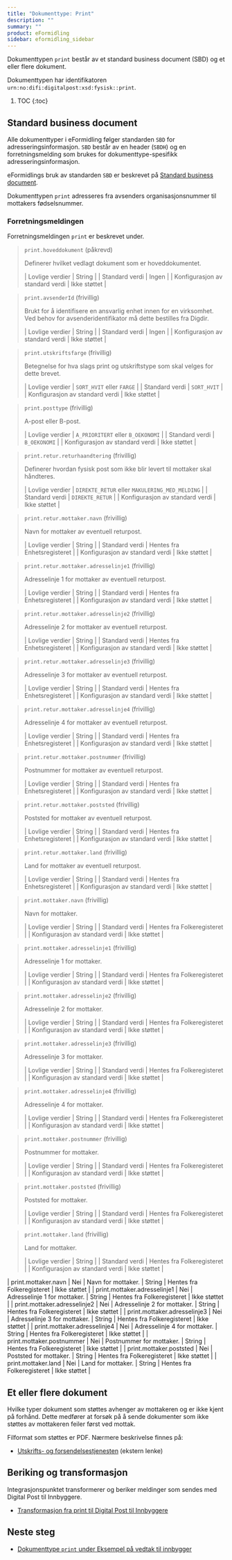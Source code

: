 ```yaml
---
title: "Dokumenttype: Print"
description: ""
summary: ""
product: eFormidling
sidebar: eformidling_sidebar
---
```


Dokumenttypen `print` består av et standard business document (SBD) og et eller flere dokument.

Dokumenttypen har identifikatoren `urn:no:difi:digitalpost:xsd:fysisk::print`.

1. TOC
{:toc}

## Standard business document

Alle dokumenttyper i eFormidling følger standarden `SBD` for adresseringsinformasjon. `SBD` består av en header (`SBDH`)
og en forretningsmelding som brukes for dokumenttype-spesifikk adresseringsinformasjon.

eFormidlings bruk av standarden `SBD` er beskrevet på [Standard business document](standard_sbd).

Dokumenttypen `print` adresseres fra avsenders organisasjonsnummer til mottakers fødselsnummer. 

### Forretningsmeldingen

Forretningsmeldingen `print` er beskrevet under.

> `print.hoveddokument` (påkrevd)
>
> Definerer hvilket vedlagt dokument som er hoveddokumentet.
>
> | Lovlige verdier                 | String        |
> | Standard verdi                  | Ingen         |
> | Konfigurasjon av standard verdi | Ikke støttet  |

> `print.avsenderId` (frivillig)
>
> Brukt for å identifisere en ansvarlig enhet innen for en virksomhet. Ved behov for avsenderidentifikator må dette
> bestilles fra Digdir.
>
> | Lovlige verdier                 | String        |
> | Standard verdi                  | Ingen         |
> | Konfigurasjon av standard verdi | Ikke støttet  |

> `print.utskriftsfarge` (frivillig)
>
> Betegnelse for hva slags print og utskriftstype som skal velges for dette brevet.
>
> | Lovlige verdier                 | `SORT_HVIT` eller `FARGE` |
> | Standard verdi                  | `SORT_HVIT`               |
> | Konfigurasjon av standard verdi | Ikke støttet              |

> `print.posttype` (frivillig)
>
> A-post eller B-post.
>
> | Lovlige verdier                 | `A_PRIORITERT` eller `B_OEKONOMI` |
> | Standard verdi                  | `B_OEKONOMI`                      |
> | Konfigurasjon av standard verdi | Ikke støttet                      |

> `print.retur.returhaandtering` (frivillig)
>
> Definerer hvordan fysisk post som ikke blir levert til mottaker skal håndteres.
>
> | Lovlige verdier                 | `DIREKTE_RETUR` eller `MAKULERING_MED_MELDING` |
> | Standard verdi                  | `DIREKTE_RETUR`                                |
> | Konfigurasjon av standard verdi | Ikke støttet                                   |

> `print.retur.mottaker.navn` (frivillig)
>
> Navn for mottaker av eventuell returpost.
>
> | Lovlige verdier                 | String                      |
> | Standard verdi                  | Hentes fra Enhetsregisteret |
> | Konfigurasjon av standard verdi | Ikke støttet                |

> `print.retur.mottaker.adresselinje1` (frivillig)
>
> Adresselinje 1 for mottaker av eventuell returpost.
>
> | Lovlige verdier                 | String                      |
> | Standard verdi                  | Hentes fra Enhetsregisteret |
> | Konfigurasjon av standard verdi | Ikke støttet                |

> `print.retur.mottaker.adresselinje2` (frivillig)
>
> Adresselinje 2 for mottaker av eventuell returpost.
>
> | Lovlige verdier                 | String                      |
> | Standard verdi                  | Hentes fra Enhetsregisteret |
> | Konfigurasjon av standard verdi | Ikke støttet                |

> `print.retur.mottaker.adresselinje3` (frivillig)
>
> Adresselinje 3 for mottaker av eventuell returpost.
>
> | Lovlige verdier                 | String                      |
> | Standard verdi                  | Hentes fra Enhetsregisteret |
> | Konfigurasjon av standard verdi | Ikke støttet                |

> `print.retur.mottaker.adresselinje4` (frivillig)
>
> Adresselinje 4 for mottaker av eventuell returpost.
>
> | Lovlige verdier                 | String                      |
> | Standard verdi                  | Hentes fra Enhetsregisteret |
> | Konfigurasjon av standard verdi | Ikke støttet                |

> `print.retur.mottaker.postnummer` (frivillig)
>
> Postnummer for mottaker av eventuell returpost.
>
> | Lovlige verdier                 | String                      |
> | Standard verdi                  | Hentes fra Enhetsregisteret |
> | Konfigurasjon av standard verdi | Ikke støttet                |

> `print.retur.mottaker.poststed` (frivillig)
>
> Poststed for mottaker av eventuell returpost.
>
> | Lovlige verdier                 | String                      |
> | Standard verdi                  | Hentes fra Enhetsregisteret |
> | Konfigurasjon av standard verdi | Ikke støttet                |

> `print.retur.mottaker.land` (frivillig)
>
> Land for mottaker av eventuell returpost.
>
> | Lovlige verdier                 | String                      |
> | Standard verdi                  | Hentes fra Enhetsregisteret |
> | Konfigurasjon av standard verdi | Ikke støttet                |



> `print.mottaker.navn` (frivillig)
>
> Navn for mottaker.
>
> | Lovlige verdier                 | String                      |
> | Standard verdi                  | Hentes fra Folkeregisteret  |
> | Konfigurasjon av standard verdi | Ikke støttet                |

> `print.mottaker.adresselinje1` (frivillig)
>
> Adresselinje 1 for mottaker.
>
> | Lovlige verdier                 | String                      |
> | Standard verdi                  | Hentes fra Folkeregisteret  |
> | Konfigurasjon av standard verdi | Ikke støttet                |

> `print.mottaker.adresselinje2` (frivillig)
>
> Adresselinje 2 for mottaker.
>
> | Lovlige verdier                 | String                      |
> | Standard verdi                  | Hentes fra Folkeregisteret  |
> | Konfigurasjon av standard verdi | Ikke støttet                |

> `print.mottaker.adresselinje3` (frivillig)
>
> Adresselinje 3 for mottaker.
>
> | Lovlige verdier                 | String                      |
> | Standard verdi                  | Hentes fra Folkeregisteret  |
> | Konfigurasjon av standard verdi | Ikke støttet                |

> `print.mottaker.adresselinje4` (frivillig)
>
> Adresselinje 4 for mottaker.
>
> | Lovlige verdier                 | String                      |
> | Standard verdi                  | Hentes fra Folkeregisteret  |
> | Konfigurasjon av standard verdi | Ikke støttet                |

> `print.mottaker.postnummer` (frivillig)
>
> Postnummer for mottaker.
>
> | Lovlige verdier                 | String                      |
> | Standard verdi                  | Hentes fra Folkeregisteret  |
> | Konfigurasjon av standard verdi | Ikke støttet                |

> `print.mottaker.poststed` (frivillig)
>
> Poststed for mottaker.
>
> | Lovlige verdier                 | String                      |
> | Standard verdi                  | Hentes fra Folkeregisteret  |
> | Konfigurasjon av standard verdi | Ikke støttet                |

> `print.mottaker.land` (frivillig)
>
> Land for mottaker.
>
> | Lovlige verdier                 | String                      |
> | Standard verdi                  | Hentes fra Folkeregisteret  |
> | Konfigurasjon av standard verdi | Ikke støttet                |


| <nobr>print.mottaker.navn</nobr>                | Nei     | Navn for mottaker.                                                                | String                                         | Hentes fra Folkeregisteret  | Ikke støttet |
| <nobr>print.mottaker.adresselinje1</nobr>       | Nei     | Adresselinje 1 for mottaker.                                                      | String                                         | Hentes fra Folkeregisteret  | Ikke støttet |
| <nobr>print.mottaker.adresselinje2</nobr>       | Nei     | Adresselinje 2 for mottaker.                                                      | String                                         | Hentes fra Folkeregisteret  | Ikke støttet |
| <nobr>print.mottaker.adresselinje3</nobr>       | Nei     | Adresselinje 3 for mottaker.                                                      | String                                         | Hentes fra Folkeregisteret  | Ikke støttet |
| <nobr>print.mottaker.adresselinje4</nobr>       | Nei     | Adresselinje 4 for mottaker.                                                      | String                                         | Hentes fra Folkeregisteret  | Ikke støttet |
| <nobr>print.mottaker.postnummer</nobr>          | Nei     | Postnummer for mottaker.                                                          | String                                         | Hentes fra Folkeregisteret  | Ikke støttet |
| <nobr>print.mottaker.poststed</nobr>            | Nei     | Poststed for mottaker.                                                            | String                                         | Hentes fra Folkeregisteret  | Ikke støttet |
| <nobr>print.mottaker.land</nobr>                | Nei     | Land for mottaker.                                                                | String                                         | Hentes fra Folkeregisteret  | Ikke støttet |
 
## Et eller flere dokument

Hvilke typer dokument som støttes avhenger av mottakeren og er ikke kjent på forhånd. Dette medfører at forsøk på å
sende dokumenter som ikke støttes av mottakeren feiler først ved mottak.

Filformat som støttes er PDF. Nærmere beskrivelse finnes på:

- [Utskrifts- og forsendelsestjenesten](https://samarbeid.digdir.no/digital-postkasse/utskrifts-og-forsendelsestjenesten/644) (ekstern lenke)

## Beriking og transformasjon

Integrasjonspunktet transformerer og beriker meldinger som sendes med Digital Post til Innbyggere.

- [Transformasjon fra print til Digital Post til Innbyggere](../Transformasjoner/print_til_digital_post_til_innbyggere)

## Neste steg

- [Dokumenttype `print` under Eksempel på vedtak til innbygger](../Eksempel/vedtak_til_innbygger#dersom-dokumenttype-print-st%C3%B8ttes)
